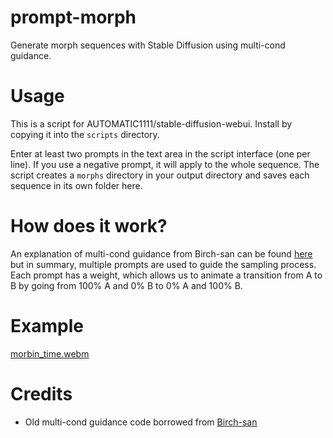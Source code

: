 # prompt-morph
Generate morph sequences with Stable Diffusion using multi-cond guidance.

# Usage
This is a script for AUTOMATIC1111/stable-diffusion-webui. Install by copying it into the `scripts` directory.

Enter at least two prompts in the text area in the script interface (one per line). If you use a negative prompt, it will apply to the whole sequence.
The script creates a `morphs` directory in your output directory and saves each sequence in its own folder here.  

# How does it work?
An explanation of multi-cond guidance from Birch-san can be found [here](https://www.reddit.com/r/StableDiffusion/comments/xr7wwf/sequential_token_weighting_invented_by/iqdm5ya/) but in summary, multiple prompts are used to guide the sampling process. Each prompt has a weight, which allows us to animate a transition from A to B by going from 100% A and 0% B to 0% A and 100% B.

# Example
[morbin_time.webm](https://user-images.githubusercontent.com/114889020/193788624-872bc76c-d045-458f-8e9c-8a13815017e8.webm)

# Credits
- Old multi-cond guidance code borrowed from [Birch-san](https://github.com/Birch-san/stable-diffusion/blob/birch-mps-waifu/scripts/txt2img_fork.py)
